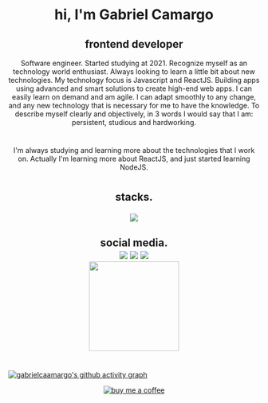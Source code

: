 <h1 align="center">hi, I'm Gabriel Camargo</h1>
<h2 align="center">frontend developer</h1>

<p align="center">Software engineer. Started studying at 2021. Recognize myself as an technology world enthusiast. Always looking to learn a little bit about new technologies. My technology focus is Javascript and ReactJS. Building apps using advanced and smart solutions to create high-end web apps. I can easily learn on demand and am agile. I can adapt smoothly to any change, and any new technology that is necessary for me to have the knowledge. To describe myself clearly and objectively, in 3 words I would say that I am: persistent, studious and hardworking.</p>

# 

<p align="center">I'm always studying and learning more about the technologies that I work on. Actually I'm learning more about ReactJS, and just started learning NodeJS.

#

<h2 align="center">stacks.
<p align="center">
  <a align="center" href="https://skillicons.dev">
    <img src="https://skillicons.dev/icons?i=html,css,js,react,ts,nodejs,express,mongo,styledcomponents,git,tailwind&theme=dark" />
  </a>
</p>
</h2>

<h2 align="center">social media.
<div align="center"> 
  <a href="https://www.instagram.com/gabcamargo" target="_blank"><img src="https://img.shields.io/badge/-Instagram-%23E4405F?style=for-the-badge&logo=instagram&logoColor=white" target="_blank"></a>
  <a href = "mailto:gcamargo.dev@gmail.com"><img src="https://img.shields.io/badge/-Gmail-%23333?style=for-the-badge&logo=gmail&logoColor=white" target="_blank"></a>
  <a href="https://www.linkedin.com/in/gabrielcaamargo/" target="_blank"><img src="https://img.shields.io/badge/-LinkedIn-%230077B5?style=for-the-badge&logo=linkedin&logoColor=white" target="_blank"></a> 
 
</div>


 <img height="180em" src="https://github-readme-stats.vercel.app/api/top-langs/?username=gabrielcaamargo&layout=compact&langs_count=7&theme=tokyonight"/>
  
  #
[![gabrielcaamargo's github activity graph](https://activity-graph.herokuapp.com/graph?username=gabrielcaamargo&theme=react-dark&area=true)](https://github.com/ashutosh00710/github-readme-activity-graph)<br>

</h2>
<p align="center">
  <a href="https://www.buymeacoffee.com/gcamargo" target="_blank" align="center">
  <img align="center" src="https://img.shields.io/badge/Buy%20Me%20a%20Coffee-ffdd00?style=for-the-badge&logo=buy-me-a-coffee&logoColor=white" alt="buy me a coffee"/>
</a>
  </p>
